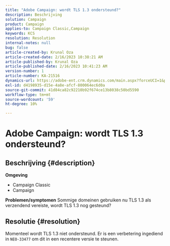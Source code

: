 ```yaml
---
title: "Adobe Campaign: wordt TLS 1.3 ondersteund?"
description: Beschrijving
solution: Campaign
product: Campaign
applies-to: Campaign Classic,Campaign
keywords: KCS
resolution: Resolution
internal-notes: null
bug: false
article-created-by: Krunal Oza
article-created-date: 2/16/2023 10:38:21 AM
article-published-by: Krunal Oza
article-published-date: 2/16/2023 10:41:23 AM
version-number: 1
article-number: KA-21516
dynamics-url: https://adobe-ent.crm.dynamics.com/main.aspx?forceUCI=1&pagetype=entityrecord&etn=knowledgearticle&id=12b1b402-e6ad-ed11-aad1-6045bd006793
exl-id: d4198935-d15e-4a8e-afcf-800064ec6d0a
source-git-commit: 41d84ca82c92210b92f674ce13b8038c50bd5590
workflow-type: tm+mt
source-wordcount: '59'
ht-degree: 10%

---
```


# Adobe Campaign: wordt TLS 1.3 ondersteund?

## Beschrijving {#description}

<b>Omgeving</b>
- Campaign Classic
- Campaign



<b>Problemen/symptomen</b>
Sommige domeinen gebruiken nu TLS 1.3 als verzendend vereiste, wordt TLS 1.3 nog gesteund?


## Resolutie {#resolution}


Momenteel wordt TLS 1.3 niet ondersteund. Er is een verbetering ingediend in `NEO-33477` om dit in een recentere versie te steunen.
